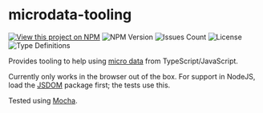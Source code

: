 # microdata-tooling

[![View this project on NPM](https://img.shields.io/npm/v/microdata-tooling.svg)](https://www.npmjs.com/package/microdata-tooling)
![NPM Version](https://img.shields.io/npm/dm/microdata-tooling.svg)
![Issues Count](https://img.shields.io/github/issues/samuelenglard/microdata-tooling)
![License](https://img.shields.io/github/license/samuelenglard/microdata-tooling)
![Type Definitions](https://img.shields.io/npm/types/microdata-tooling)

Provides tooling to help using [micro data](https://html.spec.whatwg.org/multipage/microdata.html) from TypeScript/JavaScript.

Currently only works in the browser out of the box. For support in NodeJS, load the [JSDOM](https://github.com/jsdom/jsdom) package first; the tests use this.

Tested using [Mocha](https://mochajs.org/).
